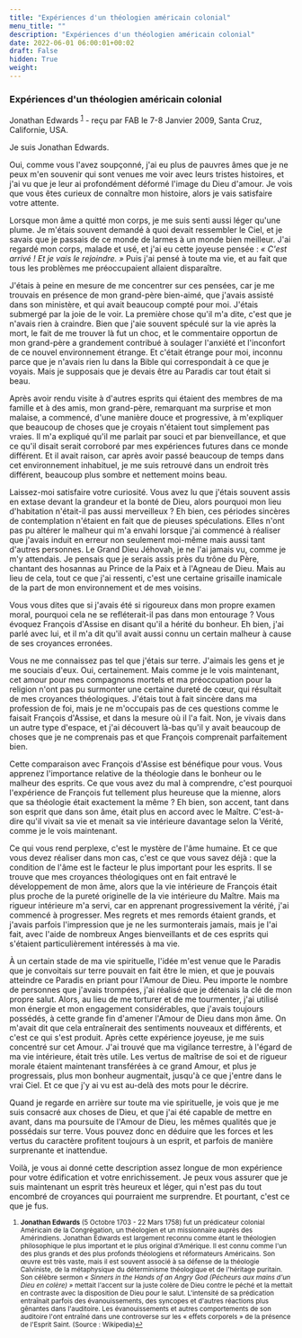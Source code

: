 ```yaml
---
title: "Expériences d'un théologien américain colonial"
menu_title: ""
description: "Expériences d'un théologien américain colonial"
date: 2022-06-01 06:00:01+00:02
draft: False
hidden: True
weight:
---
```

### Expériences d'un théologien américain colonial

Jonathan Edwards <sup id="a1">[1](#f1)</sup> - reçu par FAB le 7-8 Janvier 2009, Santa Cruz, Californie, USA.

Je suis Jonathan Edwards.

Oui, comme vous l'avez soupçonné, j'ai eu plus de pauvres âmes que je ne peux m'en souvenir qui sont venues me voir avec leurs tristes histoires, et j'ai vu que je leur ai profondément déformé l'image du Dieu d'amour. Je vois que vous êtes curieux de connaître mon histoire, alors je vais satisfaire votre attente.

Lorsque mon âme a quitté mon corps, je me suis senti aussi léger qu'une plume. Je m'étais souvent demandé à quoi devait ressembler le Ciel, et je savais que je passais de ce monde de larmes à un monde bien meilleur. J'ai regardé mon corps, malade et usé, et j'ai eu cette joyeuse pensée : *« C'est arrivé ! Et je vais le rejoindre. »* Puis j'ai pensé à toute ma vie, et au fait que tous les problèmes me préoccupaient allaient disparaître.

J'étais à peine en mesure de me concentrer sur ces pensées, car je me trouvais en présence de mon grand-père bien-aimé, que j'avais assisté dans son ministère, et qui avait beaucoup compté pour moi. J'étais submergé par la joie de le voir. La première chose qu'il m'a dite, c'est que je n'avais rien à craindre. Bien que j'aie souvent spéculé sur la vie après la mort, le fait de me trouver là fut un choc, et le commentaire opportun de mon grand-père a grandement contribué à soulager l'anxiété et l'inconfort de ce nouvel environnement étrange. Et c'était étrange pour moi, inconnu parce que je n'avais rien lu dans la Bible qui correspondait à ce que je voyais. Mais je supposais que je devais être au Paradis car tout était si beau.

Après avoir rendu visite à d'autres esprits qui étaient des membres de ma famille et à des amis, mon grand-père, remarquant ma surprise et mon malaise, a commencé, d'une manière douce et progressive, à m'expliquer que beaucoup de choses que je croyais n'étaient tout simplement pas vraies. Il m'a expliqué qu'il me parlait par souci et par bienveillance, et que ce qu'il disait serait corroboré par mes expériences futures dans ce monde différent. Et il avait raison, car après avoir passé beaucoup de temps dans cet environnement inhabituel, je me suis retrouvé dans un endroit très différent, beaucoup plus sombre et nettement moins beau.

Laissez-moi satisfaire votre curiosité. Vous avez lu que j'étais souvent assis en extase devant la grandeur et la bonté de Dieu, alors pourquoi mon lieu d'habitation n'était-il pas aussi merveilleux ? Eh bien, ces périodes sincères de contemplation n'étaient en fait que de pieuses spéculations. Elles n'ont pas pu altérer le malheur qui m'a envahi lorsque j'ai commencé à réaliser que j'avais induit en erreur non seulement moi-même mais aussi tant d'autres personnes. Le Grand Dieu Jéhovah, je ne l'ai jamais vu, comme je m'y attendais. Je pensais que je serais assis près du trône du Père, chantant des hosannas au Prince de la Paix et à l'Agneau de Dieu. Mais au lieu de cela, tout ce que j'ai ressenti, c'est une certaine grisaille inamicale de la part de mon environnement et de mes voisins.

Vous vous dites que si j'avais été si rigoureux dans mon propre examen moral, pourquoi cela ne se refléterait-il pas dans mon entourage ? Vous évoquez François d'Assise en disant qu'il a hérité du bonheur. Eh bien, j'ai parlé avec lui, et il m'a dit qu'il avait aussi connu un certain malheur à cause de ses croyances erronées.

Vous ne me connaissez pas tel que j'étais sur terre. J'aimais les gens et je me souciais d'eux. Oui, certainement. Mais comme je le vois maintenant, cet amour pour mes compagnons mortels et ma préoccupation pour la religion n'ont pas pu surmonter une certaine dureté de cœur, qui résultait de mes croyances théologiques. J'étais tout à fait sincère dans ma profession de foi, mais je ne m'occupais pas de ces questions comme le faisait François d'Assise, et dans la mesure où il l'a fait. Non, je vivais dans un autre type d'espace, et j'ai découvert là-bas qu'il y avait beaucoup de choses que je ne comprenais pas et que François comprenait parfaitement bien.

Cette comparaison avec François d'Assise est bénéfique pour vous. Vous apprenez l'importance relative de la théologie dans le bonheur ou le malheur des esprits. Ce que vous avez du mal à comprendre, c'est pourquoi l'expérience de François fut tellement plus heureuse que la mienne, alors que sa théologie était exactement la même ? Eh bien, son accent, tant dans son esprit que dans son âme, était plus en accord avec le Maître. C'est-à-dire qu'il vivait sa vie et menait sa vie intérieure davantage selon la Vérité, comme je le vois maintenant.

Ce qui vous rend perplexe, c'est le mystère de l'âme humaine. Et ce que vous devez réaliser dans mon cas, c'est ce que vous savez déjà : que la condition de l'âme est le facteur le plus important pour les esprits. Il se trouve que mes croyances théologiques ont en fait entravé le développement de mon âme, alors que la vie intérieure de François était plus proche de la pureté originelle de la vie intérieure du Maître. Mais ma rigueur intérieure m'a servi, car en apprenant progressivement la vérité, j'ai commencé à progresser. Mes regrets et mes remords étaient grands, et j'avais parfois l'impression que je ne les surmonterais jamais, mais je l'ai fait, avec l'aide de nombreux Anges bienveillants et de ces esprits qui s'étaient particulièrement intéressés à ma vie.

À un certain stade de ma vie spirituelle, l'idée m'est venue que le Paradis que je convoitais sur terre pouvait en fait être le mien, et que je pouvais atteindre ce Paradis en priant pour l'Amour de Dieu. Peu importe le nombre de personnes que j'avais trompées, j'ai réalisé que je détenais la clé de mon propre salut. Alors, au lieu de me torturer et de me tourmenter, j'ai utilisé mon énergie et mon engagement considérables, que j'avais toujours possédés, à cette grande fin d'amener l'Amour de Dieu dans mon âme. On m'avait dit que cela entraînerait des sentiments nouveaux et différents, et c'est ce qui s'est produit. Après cette expérience joyeuse, je me suis concentré sur cet Amour. J'ai trouvé que ma vigilance terrestre, à l'égard de ma vie intérieure, était très utile. Les vertus de maîtrise de soi et de rigueur morale étaient maintenant transférées à ce grand Amour, et plus je progressais, plus mon bonheur augmentait, jusqu'à ce que j'entre dans le vrai Ciel. Et ce que j'y ai vu est au-delà des mots pour le décrire.

Quand je regarde en arrière sur toute ma vie spirituelle, je vois que je me suis consacré aux choses de Dieu, et que j'ai été capable de mettre en avant, dans ma poursuite de l'Amour de Dieu, les mêmes qualités que je possédais sur terre. Vous pouvez donc en déduire que les forces et les vertus du caractère profitent toujours à un esprit, et parfois de manière surprenante et inattendue.

Voilà, je vous ai donné cette description assez longue de mon expérience pour votre édification et votre enrichissement. Je peux vous assurer que je suis maintenant un esprit très heureux et léger, qui n'est pas du tout encombré de croyances qui pourraient me surprendre. Et pourtant, c'est ce que je fus.
<small>

1. <large id="f1"> **Jonathan Edwards** (5 Octobre 1703 - 22 Mars 1758) fut un prédicateur colonial Américain de la Congrégation, un théologien et un missionnaire auprès des Amérindiens. Jonathan Edwards est largement reconnu comme étant le théologien philosophique le plus important et le plus original d'Amérique. Il est connu comme l'un des plus grands et des plus profonds théologiens et réformateurs Américains. Son œuvre est très vaste, mais il est souvent associé à sa défense de la théologie Calviniste, de la métaphysique du déterminisme théologique et de l'héritage puritain. Son célèbre sermon *« Sinners in the Hands of an Angry God (Pécheurs aux mains d'un Dieu en colère) »* mettait l'accent sur la juste colère de Dieu contre le péché et la mettait en contraste avec la disposition de Dieu pour le salut. L'intensité de sa prédication entraînait parfois des évanouissements, des syncopes et d'autres réactions plus gênantes dans l'auditoire. Les évanouissements et autres comportements de son auditoire l'ont entraîné dans une controverse sur les « effets corporels » de la présence de l'Esprit Saint. (Source : Wikipedia)[↩](#a1)
